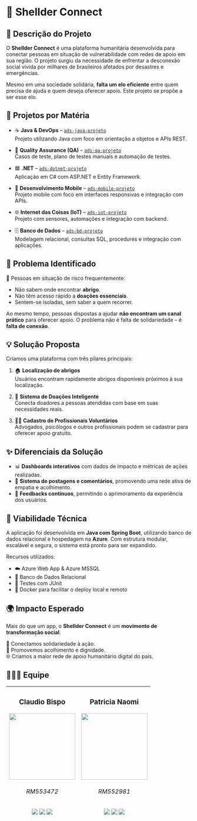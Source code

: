 
# 🐚 Shellder Connect

## 📌 Descrição do Projeto

O **Shellder Connect** é uma plataforma humanitária desenvolvida para conectar pessoas em situação de vulnerabilidade com redes de apoio em sua região. O projeto surgiu da necessidade de enfrentar a desconexão social vivida por milhares de brasileiros afetados por desastres e emergências.  

Mesmo em uma sociedade solidária, **falta um elo eficiente** entre quem precisa de ajuda e quem deseja oferecer apoio. Este projeto se propõe a ser esse elo.

## 📁 Projetos por Matéria

- ☕ **Java & DevOps** – [`ads-java-projeto`](https://github.com/shellder-connect/backend-java)  
  Projeto utilizando Java com foco em orientação a objetos e APIs REST.

- 🧪 **Quality Assurance (QA)** – [`ads-qa-projeto`](https://github.com/shellder-connect/qa)  
  Casos de teste, plano de testes manuais e automação de testes.

- 🟦 **.NET** – [`ads-dotnet-projeto`](https://github.com/shellder-connect/dotnet)  
  Aplicação em C# com ASP.NET e Entity Framework.

- 📱 **Desenvolvimento Mobile** – [`ads-mobile-projeto`](https://github.com/shellder-connect/mobile)  
  Projeto mobile com foco em interfaces responsivas e integração com APIs.

- 🌐 **Internet das Coisas (IoT)** – [`ads-iot-projeto`](https://github.com/shellder-connect/iot)  
  Projeto com sensores, automações e integração com backend.

- 🗄️ **Banco de Dados** – [`ads-bd-projeto`](https://github.com/shellder-connect/database)  
  Modelagem relacional, consultas SQL, procedures e integração com aplicações.

  
## 🧩 Problema Identificado

🚨 Pessoas em situação de risco frequentemente:

- Não sabem onde encontrar **abrigo**.
- Não têm acesso rápido a **doações essenciais**.
- Sentem-se isoladas, sem saber a quem recorrer.

Ao mesmo tempo, pessoas dispostas a ajudar **não encontram um canal prático** para oferecer apoio. O problema não é falta de solidariedade – é **falta de conexão**.


## 💡 Solução Proposta

Criamos uma plataforma com três pilares principais:

1. 🏠 **Localização de abrigos**  
   Usuários encontram rapidamente abrigos disponíveis próximos à sua localização.

2. 🎁 **Sistema de Doações Inteligente**  
   Conecta doadores a pessoas atendidas com base em suas necessidades reais.

3. 👩‍⚕️ **Cadastro de Profissionais Voluntários**  
   Advogados, psicólogos e outros profissionais podem se cadastrar para oferecer apoio gratuito.

## ✨ Diferenciais da Solução

- 📊 **Dashboards interativos** com dados de impacto e métricas de ações realizadas.
- 💬 **Sistema de postagens e comentários**, promovendo uma rede ativa de empatia e acolhimento.
- 🧠 **Feedbacks contínuos**, permitindo o aprimoramento da experiência dos usuários.

## 🚀 Viabilidade Técnica

A aplicação foi desenvolvida em **Java com Spring Boot**, utilizando banco de dados relacional e hospedagem na **Azure**. Com estrutura modular, escalável e segura, o sistema está pronto para ser expandido.

Recursos utilizados:

- ☁️ Azure Web App & Azure MSSQL
- 🐘 Banco de Dados Relacional
- 🧪 Testes com JUnit
- 🐳 Docker para facilitar o deploy local e remoto

## 🌍 Impacto Esperado

Mais do que um app, o **Shellder Connect** é um **movimento de transformação social**.

💙 Conectamos solidariedade à ação.  
🛟 Promovemos acolhimento e dignidade.  
🌐 Criamos a maior rede de apoio humanitário digital do país.

## 🧑‍🤝‍🧑 Equipe

| <h3>Claudio Bispo</h3><img src="https://avatars.githubusercontent.com/u/110735259?v=4" width=180px> <h6>RM553472</h6> <a href="https://github.com/claubis"><img src="https://img.shields.io/badge/github-%23121011.svg?style=for-the-badge&logo=github&logoColor=white"></a> <a href="https://www.linkedin.com/in/claudiosbispo"><img src="https://img.shields.io/badge/linkedin-%230077B5.svg?style=for-the-badge&logo=linkedin&logoColor=white"></a> <a href="https://www.instagram.com/_claudiobispo/"><img src="https://img.shields.io/badge/Instagram-%23E4405F.svg?style=for-the-badge&logo=Instagram&logoColor=white"></a>|<h3>Patricia Naomi</h3> <img src="https://avatars.githubusercontent.com/u/132932532?v=4" width=180px><h6>RM552981</h6> <a href="https://github.com/patinaomi"><img src="https://img.shields.io/badge/github-%23121011.svg?style=for-the-badge&logo=github&logoColor=white"></a> <a href="https://www.linkedin.com/in/patinaomi/"><img src="https://img.shields.io/badge/linkedin-%230077B5.svg?style=for-the-badge&logo=linkedin&logoColor=white"></a> <a href="https://www.instagram.com/naomipati/"><img src="https://img.shields.io/badge/Instagram-%23E4405F.svg?style=for-the-badge&logo=Instagram&logoColor=white"></a>|
|--|--|
